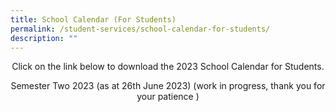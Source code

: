 ```yaml
---
title: School Calendar (For Students)
permalink: /student-services/school-calendar-for-students/
description: ""
---
```

<p style="text-align: center;">Click on the link below&nbsp;to download the 2023 School Calendar for Students.</p>
<p style="text-align: center;">Semester Two 2023 (as at 26th June 2023) (work in progress, thank you for your patience ) </p>